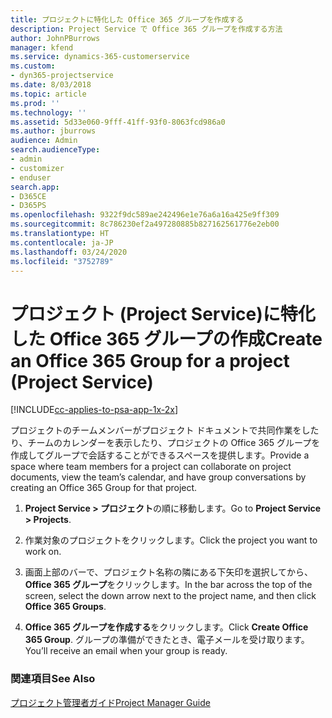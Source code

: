 ```yaml
---
title: プロジェクトに特化した Office 365 グループを作成する
description: Project Service で Office 365 グループを作成する方法
author: JohnPBurrows
manager: kfend
ms.service: dynamics-365-customerservice
ms.custom:
- dyn365-projectservice
ms.date: 8/03/2018
ms.topic: article
ms.prod: ''
ms.technology: ''
ms.assetid: 5d33e060-9fff-41ff-93f0-8063fcd986a0
ms.author: jburrows
audience: Admin
search.audienceType:
- admin
- customizer
- enduser
search.app:
- D365CE
- D365PS
ms.openlocfilehash: 9322f9dc589ae242496e1e76a6a16a425e9ff309
ms.sourcegitcommit: 8c786230ef2a497280885b827162561776e2eb00
ms.translationtype: HT
ms.contentlocale: ja-JP
ms.lasthandoff: 03/24/2020
ms.locfileid: "3752789"
---
```

# <a name="create-an-office-365-group-for-a-project-project-service"></a><span data-ttu-id="cc31a-103">プロジェクト (Project Service)に特化した Office 365 グループの作成</span><span class="sxs-lookup"><span data-stu-id="cc31a-103">Create an Office 365 Group for a project (Project Service)</span></span>

[!INCLUDE[cc-applies-to-psa-app-1x-2x](../includes/cc-applies-to-psa-app-1x-2x.md)]

<span data-ttu-id="cc31a-104">プロジェクトのチームメンバーがプロジェクト ドキュメントで共同作業をしたり、チームのカレンダーを表示したり、プロジェクトの Office 365 グループを作成してグループで会話することができるスペースを提供します。</span><span class="sxs-lookup"><span data-stu-id="cc31a-104">Provide a space where team members for a project can collaborate on project documents, view the team’s calendar, and have group conversations by creating an Office 365 Group for that project.</span></span>  
  
1.  <span data-ttu-id="cc31a-105">**Project Service > プロジェクト**の順に移動します。</span><span class="sxs-lookup"><span data-stu-id="cc31a-105">Go to **Project Service > Projects**.</span></span>  
  
2.  <span data-ttu-id="cc31a-106">作業対象のプロジェクトをクリックします。</span><span class="sxs-lookup"><span data-stu-id="cc31a-106">Click the project you want to work on.</span></span>  
  
3.  <span data-ttu-id="cc31a-107">画面上部のバーで、プロジェクト名称の隣にある下矢印を選択してから、 **Office 365 グループ**をクリックします。</span><span class="sxs-lookup"><span data-stu-id="cc31a-107">In the bar across the top of the screen, select the down arrow next to the project name, and then click **Office 365 Groups**.</span></span>  
  
4.  <span data-ttu-id="cc31a-108">**Office 365 グループを作成する**をクリックします。</span><span class="sxs-lookup"><span data-stu-id="cc31a-108">Click **Create Office 365 Group**.</span></span> <span data-ttu-id="cc31a-109">グループの準備ができたとき、電子メールを受け取ります。</span><span class="sxs-lookup"><span data-stu-id="cc31a-109">You’ll receive an email when your group is ready.</span></span>  
  
### <a name="see-also"></a><span data-ttu-id="cc31a-110">関連項目</span><span class="sxs-lookup"><span data-stu-id="cc31a-110">See Also</span></span>  
 [<span data-ttu-id="cc31a-111">プロジェクト管理者ガイド</span><span class="sxs-lookup"><span data-stu-id="cc31a-111">Project Manager Guide</span></span>](../project-service/project-manager-guide.md)
